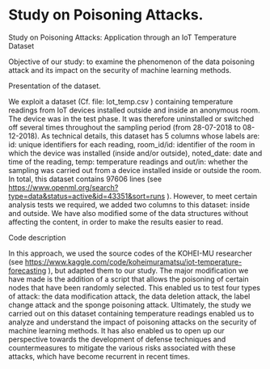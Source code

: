 # Study on Poisoning Attacks.
Study on Poisoning Attacks: Application through an IoT Temperature Dataset

Objective of our study: to examine the phenomenon of the data poisoning attack and its impact on the security of machine learning methods.

Presentation of the dataset.

We exploit a dataset (Cf. file: Iot_temp.csv ) containing temperature readings from IoT devices installed outside and inside an anonymous room. The device was in the test phase. It was therefore uninstalled or switched off several times throughout the sampling period (from 28-07-2018 to 08-12-2018). As technical details, this dataset has 5 columns whose labels are: id: unique identifiers for each reading, room_id/id: identifier of the room in which the device was installed (inside and/or outside), noted_date: date and time of the reading, temp: temperature readings and out/in: whether the sampling was carried out from a device installed inside or outside the room. In total, this dataset contains 97606 lines (see https://www.openml.org/search?type=data&status=active&id=43351&sort=runs ). However, to meet certain analysis tests we required, we added two columns to this dataset: inside and outside. We have also modified some of the data structures without affecting the content, in order to make the results easier to read.

Code description

In this approach, we used the source codes of the KOHEI-MU researcher (see https://www.kaggle.com/code/koheimuramatsu/iot-temperature-forecasting ), but adapted them to our study. The major modification we have made is the addition of a script that allows the poisoning of certain nodes that have been randomly selected. This enabled us to test four types of attack: the data modification attack, the data deletion attack, the label change attack and the sponge poisoning attack. Ultimately, the study we carried out on this dataset containing temperature readings enabled us to analyze and understand the impact of poisoning attacks on the security of machine learning methods. It has also enabled us to open up our perspective towards the development of defense techniques and countermeasures to mitigate the various risks associated with these attacks, which have become recurrent in recent times.
